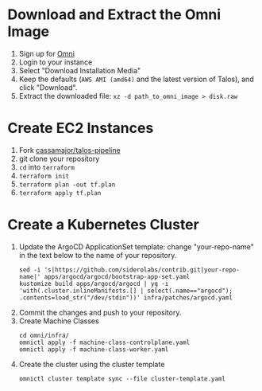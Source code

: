 # Download and Extract the Omni Image
1. Sign up for [Omni](https://signup.siderolabs.io/)
2. Login to your instance
3. Select "Download Installation Media"
4. Keep the defaults (`AWS AMI (amd64)` and the latest version of Talos), and click "Download".
5. Extract the downloaded file: `xz -d path_to_omni_image > disk.raw`

# Create EC2 Instances
1. Fork [cassamajor/talos-pipeline](https://github.com/cassamajor/talos-pipeline)
2. git clone your repository
3. `cd` into `terraform`
4. `terraform init`
5. `terraform plan -out tf.plan`
6. `terraform apply tf.plan`

# Create a Kubernetes Cluster
1. Update the ArgoCD ApplicationSet template: change "your-repo-name" in the text below to the name of your repository.
   ```shell
   sed -i 's|https://github.com/siderolabs/contrib.git|your-repo-name|' apps/argocd/argocd/bootstrap-app-set.yaml
   kustomize build apps/argocd/argocd | yq -i 'with(.cluster.inlineManifests.[] | select(.name=="argocd"); .contents=load_str("/dev/stdin"))' infra/patches/argocd.yaml
   ```
2. Commit the changes and push to your repository.
3. Create Machine Classes
   ```shell
   cd omni/infra/
   omnictl apply -f machine-class-controlplane.yaml
   omnictl apply -f machine-class-worker.yaml
   ```
4. Create the cluster using the cluster template
   ```shell
   omnictl cluster template sync --file cluster-template.yaml
   ```